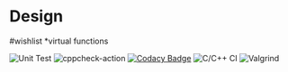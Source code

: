 # Design

 #wishlist
 *virtual functions
 
![Unit Test](https://github.com/99002610/Analysis_of_Cricketers/workflows/Unit%20Test/badge.svg?branch=main)
![cppcheck-action](https://github.com/99002610/MiniProject_Template/workflows/cppcheck-action/badge.svg)
[![Codacy Badge](https://api.codacy.com/project/badge/Grade/49b6a7b958b74b34bf8be08de6911d85)](https://app.codacy.com/gh/99002610/Analysis_of_Cricketers?utm_source=github.com&utm_medium=referral&utm_content=99002610/Analysis_of_Cricketers&utm_campaign=Badge_Grade)
![C/C++ CI](https://github.com/99002610/Analysis_of_Cricketers/workflows/C/C++%20CI/badge.svg)
![Valgrind](https://github.com/99002610/Analysis_of_Cricketers/workflows/Valgrind/badge.svg?branch=main)
